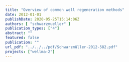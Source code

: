 ```yaml
---
title: "Overview of common well regeneration methods"
date: 2012-01-01
publishDate: 2020-05-25T15:14:06Z
authors: [ "schwarzmueller" ]
publication_types: ["4"]
abstract: ""
featured: false
publication: ""
url_pdf: "../../../pdf/Schwarzmüller-2012-582.pdf"
projects: ["wellma-2"]
---
```


